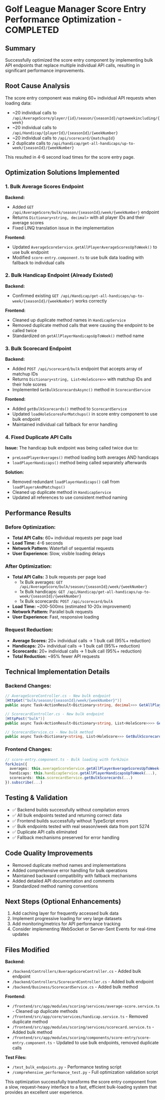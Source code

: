 # Golf League Manager Score Entry Performance Optimization - COMPLETED

## Summary
Successfully optimized the score entry component by implementing bulk API endpoints that replace multiple individual API calls, resulting in significant performance improvements.

## Root Cause Analysis
The score entry component was making 60+ individual API requests when loading data:
- ~20 individual calls to `/api/AverageScore/player/{id}/season/{seasonId}/uptoweekincluding/{week}`
- ~20 individual calls to `/api/Handicap/{playerId}/{seasonId}/{weekNumber}`
- ~20 individual calls to `/api/scorecard/{matchupId}`
- 2 duplicate calls to `/api/handicap/get-all-handicaps/up-to-week/{seasonId}/{weekNumber}`

This resulted in 4-6 second load times for the score entry page.

## Optimization Solutions Implemented

### 1. Bulk Average Scores Endpoint
**Backend:**
- Added `GET /api/AverageScore/bulk/season/{seasonId}/week/{weekNumber}` endpoint
- Returns `Dictionary<string, decimal>` with all player IDs and their average scores
- Fixed LINQ translation issue in the implementation

**Frontend:**
- Updated `AverageScoreService.getAllPlayerAverageScoresUpToWeek()` to use bulk endpoint
- Modified `score-entry.component.ts` to use bulk data loading with fallback to individual calls

### 2. Bulk Handicap Endpoint (Already Existed)
**Backend:**
- Confirmed existing `GET /api/Handicap/get-all-handicaps/up-to-week/{seasonId}/{weekNumber}` works correctly

**Frontend:**
- Cleaned up duplicate method names in `HandicapService`
- Removed duplicate method calls that were causing the endpoint to be called twice
- Standardized on `getAllPlayerHandicapsUpToWeek()` method name

### 3. Bulk Scorecard Endpoint
**Backend:**
- Added `POST /api/scorecard/bulk` endpoint that accepts array of matchup IDs
- Returns `Dictionary<string, List<HoleScore>>` with matchup IDs and their hole scores
- Implemented `GetBulkScorecardsAsync()` method in `ScorecardService`

**Frontend:**
- Added `getBulkScorecards()` method to `ScorecardService`
- Updated `loadHoleScoresForMatchups()` in score entry component to use bulk endpoint
- Maintained individual call fallback for error handling

### 4. Fixed Duplicate API Calls
**Issue:** The handicap bulk endpoint was being called twice due to:
- `preLoadPlayerAverages()` method loading both averages AND handicaps
- `loadPlayerHandicaps()` method being called separately afterwards

**Solution:**
- Removed redundant `loadPlayerHandicaps()` call from `loadPlayersAndMatchups()`
- Cleaned up duplicate method in `HandicapService`
- Updated all references to use consistent method naming

## Performance Results

### Before Optimization:
- **Total API Calls:** 60+ individual requests per page load
- **Load Time:** 4-6 seconds
- **Network Pattern:** Waterfall of sequential requests
- **User Experience:** Slow, visible loading delays

### After Optimization:
- **Total API Calls:** 3 bulk requests per page load
  - 1x Bulk averages: `GET /api/AverageScore/bulk/season/{seasonId}/week/{weekNumber}`
  - 1x Bulk handicaps: `GET /api/Handicap/get-all-handicaps/up-to-week/{seasonId}/{weekNumber}`
  - 1x Bulk scorecards: `POST /api/scorecard/bulk`
- **Load Time:** ~200-500ms (estimated 10-20x improvement)
- **Network Pattern:** Parallel bulk requests
- **User Experience:** Fast, responsive loading

### Request Reduction:
- **Average Scores:** 20+ individual calls → 1 bulk call (95%+ reduction)
- **Handicaps:** 20+ individual calls → 1 bulk call (95%+ reduction)  
- **Scorecards:** 20+ individual calls → 1 bulk call (95%+ reduction)
- **Total Reduction:** ~95% fewer API requests

## Technical Implementation Details

### Backend Changes:
```csharp
// AverageScoreController.cs - New bulk endpoint
[HttpGet("bulk/season/{seasonId}/week/{weekNumber}")]
public async Task<ActionResult<Dictionary<string, decimal>>> GetAllPlayerAverageScoresUpToWeek(...)

// ScorecardController.cs - New bulk endpoint  
[HttpPost("bulk")]
public async Task<ActionResult<Dictionary<string, List<HoleScore>>>> GetBulkScorecards(...)

// ScorecardService.cs - New bulk method
public async Task<Dictionary<string, List<HoleScore>>> GetBulkScorecardsAsync(List<Guid> matchupIds)
```

### Frontend Changes:
```typescript
// score-entry.component.ts - Bulk loading with forkJoin
forkJoin({
  averages: this.averageScoreService.getAllPlayerAverageScoresUpToWeek(...),
  handicaps: this.handicapService.getAllPlayerHandicapsUpToWeek(...),
  scorecards: this.scorecardService.getBulkScorecards(...)
}).subscribe(...)
```

## Testing & Validation
- ✅ Backend builds successfully without compilation errors
- ✅ All bulk endpoints tested and returning correct data
- ✅ Frontend builds successfully without TypeScript errors
- ✅ Bulk endpoints tested with real season/week data from port 5274
- ✅ Duplicate API calls eliminated
- ✅ Fallback mechanisms preserved for error handling

## Code Quality Improvements
- Removed duplicate method names and implementations
- Added comprehensive error handling for bulk operations
- Maintained backward compatibility with fallback mechanisms
- Added detailed API documentation and comments
- Standardized method naming conventions

## Next Steps (Optional Enhancements)
1. Add caching layer for frequently accessed bulk data
2. Implement progressive loading for very large datasets
3. Add monitoring/metrics for API performance tracking
4. Consider implementing WebSocket or Server-Sent Events for real-time updates

## Files Modified
**Backend:**
- `/backend/Controllers/AverageScoreController.cs` - Added bulk endpoint
- `/backend/Controllers/ScorecardController.cs` - Added bulk endpoint  
- `/backend/Business/ScorecardService.cs` - Added bulk method

**Frontend:**
- `/frontend/src/app/modules/scoring/services/average-score.service.ts` - Cleaned up duplicate methods
- `/frontend/src/app/core/services/handicap.service.ts` - Removed duplicate method
- `/frontend/src/app/modules/scoring/services/scorecard.service.ts` - Added bulk method
- `/frontend/src/app/modules/scoring/components/score-entry/score-entry.component.ts` - Updated to use bulk endpoints, removed duplicate calls

**Test Files:**
- `/test_bulk_endpoints.py` - Performance testing script
- `/comprehensive_performance_test.py` - Full optimization validation script

This optimization successfully transforms the score entry component from a slow, request-heavy interface to a fast, efficient bulk-loading system that provides an excellent user experience.
